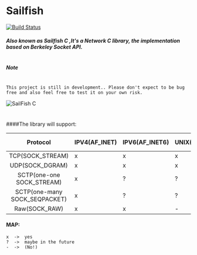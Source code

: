 # Sailfish 

[![Build Status](https://travis-ci.org/hoenirvili/Sailfish.svg)](https://travis-ci.org/hoenirvili/Sailfish)

##### Also known as Sailfish C ,It's a Network C library, the implementation based on Berkeley Socket API.
#
##### Note
#    
#
    This project is still in development.. Please don't expect to be bug free and also feel free to test it on your own risk.
![SailFish C](http://www.xtremesignandgraphic.com/assets/images/sailfish.jpg)
#
#

####The library will support:

|            Protocol           	| IPV4(AF_INET) 	| IPV6(AF_INET6) 	| UNIX(AF_LOCAL) 	| ROUTE (AF_ROUTE) 	| KEY(AF_KEY) 	|
|:-----------------------------:	|---------------	|----------------	|----------------	|------------------	|-------------	|
| TCP(SOCK_STREAM)              	| x             	| x              	| x              	| -                	| -            	|
| UDP(SOCK_DGRAM)               	| x             	| x              	| x              	| -                	| -            	|
| SCTP(one-one SOCK_STREAM)     	| x             	| ?              	| ?              	| -                	| -            	|
| SCTP(one-many SOCK_SEQPACKET) 	| x             	| ?              	| ?              	| -                	| -            	|
| Raw(SOCK_RAW)                 	| x             	| x              	| -              	| ?                 | ?				|



#### MAP:
    
    x  ->  yes
    ?  ->  maybe in the future
    -  ->  (No!)



